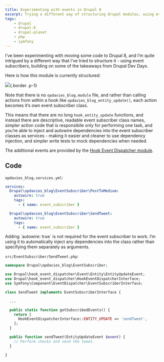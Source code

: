 ```yaml
---
title: Experimenting with events in Drupal 8
excerpt: Trying a different way of structuring Drupal modules, using event subscribers and autowiring.
tags:
    - drupal
    - drupal-8
    - drupal-planet
    - php
    - symfony
---
```

I’ve been experimenting with moving some code to Drupal 8, and I’m quite intrigued by a different way that I’ve tried to structure it - using event subscribers, building on some of the takeaways from Drupal Dev Days.

Here is how this module is currently structured:

![](/images/blog/events-drupal-8/1.png){.border .p-1}

Note that there is no `opdavies_blog.module` file, and rather than calling actions from within a hook like `opdavies_blog_entity_update()`, each action becomes it’s own event subscriber class.

This means that there are no long `hook_entity_update` functions, and instead there are descriptive, readable event subscriber class names, simpler action code that is responsibile only for performing one task, and you’re able to inject and autowire dependencies into the event subscriber classes as services - making it easier and cleaner to use dependency injection, and simpler write tests to mock dependencies when needed.

The additional events are provided by the [Hook Event Dispatcher module](https://www.drupal.org/project/hook_event_dispatcher).

## Code

`opdavies_blog.services.yml`:

```yaml
services:
  Drupal\opdavies_blog\EventSubscriber\PostToMedium:
    autowire: true
    tags:
      - { name: event_subscriber }

  Drupal\opdavies_blog\EventSubscriber\SendTweet:
    autowire: true
    tags:
      - { name: event_subscriber }
```

<div class="note" markdown="1">
Adding `autowire: true` is not required for the event subscriber to work. I’m using it to automatically inject any dependencies into the class rather than specifying them separately as arguments.
</div>

`src/EventSubscriber/SendTweet.php`:

```php
namespace Drupal\opdavies_blog\EventSubscriber;

use Drupal\hook_event_dispatcher\Event\Entity\EntityUpdateEvent;
use Drupal\hook_event_dispatcher\HookEventDispatcherInterface;
use Symfony\Component\EventDispatcher\EventSubscriberInterface;

class SendTweet implements EventSubscriberInterface {

  ...

  public static function getSubscribedEvents() {
    return [
      HookEventDispatcherInterface::ENTITY_UPDATE => 'sendTweet',
    ];
  }

  public function sendTweet(EntityUpdateEvent $event) {
    // Perform checks and send the tweet.
  }

}
```
